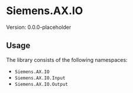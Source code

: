 # Siemens.AX.IO

Version: 0.0.0-placeholder


## Usage

The library consists of the following namespaces:

- `Siemens.AX.IO`
- `Siemens.AX.IO.Input`
- `Siemens.AX.IO.Output`
